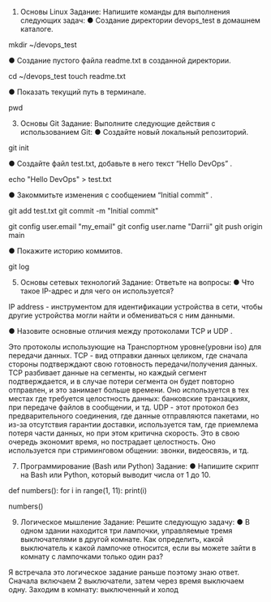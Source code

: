 1. Основы Linux
Задание: Напишите команды для выполнения следующих задач:
● Создание директории devops_test в домашнем каталоге.

mkdir ~/devops_test

● Создание пустого файла readme.txt в созданной директории.

cd ~/devops_test
touch readme.txt

● Показать текущий путь в терминале.

pwd

3. Основы Git
Задание: Выполните следующие действия с использованием Git:
● Создайте новый локальный репозиторий.

git init

● Создайте файл test.txt, добавьте в него текст “Hello DevOps” .

echo "Hello DevOps" > test.txt

● Закоммитьте изменения с сообщением “Initial commit” .

git add test.txt
git commit -m "Initial commit"

git config user.email "my_email"
git config user.name "Darrii"
git push origin main

● Покажите историю коммитов.

git log

5. Основы сетевых технологий
Задание: Ответьте на вопросы:
● Что такое IP-адрес и для чего он используется?

IP address - инструментом для идентификации устройства в сети, чтобы другие устройства могли найти и обмениваться с ним данными.

● Назовите основные отличия между протоколами TCP и UDP .

Это протоколы использующие на Транспортном уровне(уровни iso) для передачи данных. TCP - вид отправки данных целиком, где сначала стороны подтверждают свою готовность передачи/получения данных. TCP разбивает данные на сегменты, но каждый сегмент подтверждается, и в случае потери сегмента он будет повторно отправлен, и это занимает больше времени. Оно используется в тех местах где требуется целостность данных: банковские транзацкиях, при передаче файлов в сообщении, и тд. 
UDP - этот протокол без предварительного соединения, где данные отправляются пакетами, но из-за отсутствия гарантии доставки, используется там, где приемлема потеря части данных, но при этом критична скорость. Это в свою очередь экономит время, но пострадает целостность. Оно используется при стриминговом общении: звонки, видеосвязь, и тд.

7. Программирование (Bash или Python)
Задание:
● Напишите скрипт на Bash или Python, который выводит числа от 1 до 10.

def numbers():
   for i in range(1, 11):
       print(i)

numbers()

9. Логическое мышление
Задание: Решите следующую задачу:
● В одном здании находится три лампочки, управляемые тремя выключателями в
другой комнате. Как определить, какой выключатель к какой лампочке относится,
если вы можете зайти в комнату с лампочками только один раз?

Я встречала это логическое задание раньше поэтому знаю ответ. Сначала включаем 2 выключатели, затем через время выключаем одну. Заходим в комнату: выключенный и холод
